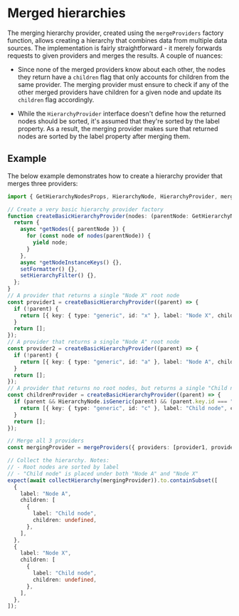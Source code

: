 # Merged hierarchies

The merging hierarchy provider, created using the `mergeProviders` factory function, allows creating a hierarchy that combines data from multiple data sources. The implementation is fairly straightforward - it merely forwards requests to given providers and merges the results. A couple of nuances:

- Since none of the merged providers know about each other, the nodes they return have a `children` flag that only accounts for children from the same provider. The merging provider must ensure to check if any of the other merged providers have children for a given node and update its `children` flag accordingly.

- While the `HierarchyProvider` interface doesn't define how the returned nodes should be sorted, it's assumed that they're sorted by the label property. As a result, the merging provider makes sure that returned nodes are sorted by the label property after merging them.

## Example

The below example demonstrates how to create a hierarchy provider that merges three providers:

<!-- [[include: [Presentation.Hierarchies.MergedHierarchies.Imports, Presentation.Hierarchies.MergedHierarchies.Example], ts]] -->
<!-- BEGIN EXTRACTION -->

```ts
import { GetHierarchyNodesProps, HierarchyNode, HierarchyProvider, mergeProviders } from "@itwin/presentation-hierarchies";

// Create a very basic hierarchy provider factory
function createBasicHierarchyProvider(nodes: (parentNode: GetHierarchyNodesProps["parentNode"]) => HierarchyNode[]): HierarchyProvider {
  return {
    async *getNodes({ parentNode }) {
      for (const node of nodes(parentNode)) {
        yield node;
      }
    },
    async *getNodeInstanceKeys() {},
    setFormatter() {},
    setHierarchyFilter() {},
  };
}
// A provider that returns a single "Node X" root node
const provider1 = createBasicHierarchyProvider((parent) => {
  if (!parent) {
    return [{ key: { type: "generic", id: "x" }, label: "Node X", children: false, parentKeys: [] }];
  }
  return [];
});
// A provider that returns a single "Node A" root node
const provider2 = createBasicHierarchyProvider((parent) => {
  if (!parent) {
    return [{ key: { type: "generic", id: "a" }, label: "Node A", children: false, parentKeys: [] }];
  }
  return [];
});
// A provider that returns no root nodes, but returns a single "Child node" for parent nodes "A" and "X"
const childrenProvider = createBasicHierarchyProvider((parent) => {
  if (parent && HierarchyNode.isGeneric(parent) && (parent.key.id === "a" || parent.key.id === "x")) {
    return [{ key: { type: "generic", id: "c" }, label: "Child node", children: false, parentKeys: [...parent.parentKeys, parent.key] }];
  }
  return [];
});

// Merge all 3 providers
const mergingProvider = mergeProviders({ providers: [provider1, provider2, childrenProvider] });

// Collect the hierarchy. Notes:
// - Root nodes are sorted by label
// - "Child node" is placed under both "Node A" and "Node X"
expect(await collectHierarchy(mergingProvider)).to.containSubset([
  {
    label: "Node A",
    children: [
      {
        label: "Child node",
        children: undefined,
      },
    ],
  },
  {
    label: "Node X",
    children: [
      {
        label: "Child node",
        children: undefined,
      },
    ],
  },
]);
```

<!-- END EXTRACTION -->
